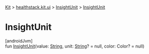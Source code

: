 
[Kit](../../../kit.html) > [healthstack.kit.ui](../index.html) > [InsightUnit](index.html) > [InsightUnit](-insight-unit.html)



# InsightUnit



[androidJvm]\
fun [InsightUnit](-insight-unit.html)(value: [String](https://kotlinlang.org/api/latest/jvm/stdlib/kotlin/-string/index.html), unit: [String](https://kotlinlang.org/api/latest/jvm/stdlib/kotlin/-string/index.html)? = null, color: Color? = null)




